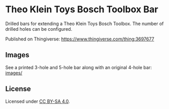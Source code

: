 # Theo Klein Toys Bosch Toolbox Bar

Drilled bars for extending a Theo Klein Toys Bosch Toolbox.
The number of drilled holes can be configured.

Published on Thingiverse: https://www.thingiverse.com/thing:3697677

## Images

See a printed 3-hole and 5-hole bar along with an original 4-hole bar:
[images/](/images/)

## License

Licensed under [CC BY-SA 4.0](https://creativecommons.org/licenses/by-sa/4.0/).

